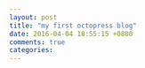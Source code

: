 ```yaml
---
layout: post
title: "my first octopress blog"
date: 2016-04-04 18:55:15 +0800
comments: true
categories: 
---
```

